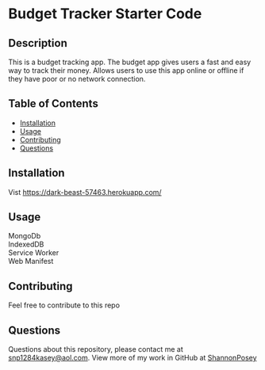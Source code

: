 # Budget Tracker Starter Code

## Description 
This is a budget tracking app.  The budget app gives users a fast and easy way to track their money.  Allows users to use this app online or offline if they have poor or no network connection. 

## Table of Contents 

* [Installation](#installation)
* [Usage](#usage)
* [Contributing](#contributing)
* [Questions](#questions)

## Installation

Vist https://dark-beast-57463.herokuapp.com/

## Usage
MongoDb</br>IndexedDB</br>Service Worker</br>Web Manifest


## Contributing

Feel free to contribute to this repo

## Questions

Questions about this repository, please contact me at [snp1284kasey@aol.com](mailto:snp1284kasey@aol.com). View more of my work in GitHub at [ShannonPosey](https://github.com/ShannonPosey)

